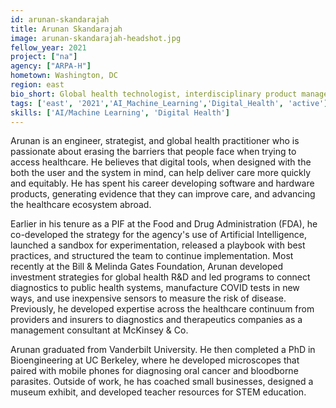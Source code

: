```yaml
---
id: arunan-skandarajah
title: Arunan Skandarajah
image: arunan-skandarajah-headshot.jpg
fellow_year: 2021
project: ["na"]
agency: ["ARPA-H"]
hometown: Washington, DC
region: east
bio_short: Global health technologist, interdisciplinary product manager, and systems-scale innovator.
tags: ['east', '2021','AI_Machine_Learning','Digital_Health', 'active']
skills: ['AI/Machine Learning', 'Digital Health']
---
```

Arunan is an engineer, strategist, and global health practitioner who is passionate about erasing the barriers that people face when trying to access healthcare. He believes that digital tools, when designed with the both the user and the system in mind, can help deliver care more quickly and equitably. He has spent his career developing software and hardware products, generating evidence that they can improve care, and advancing the healthcare ecosystem abroad.

Earlier in his tenure as a PIF at the Food and Drug Administration (FDA), he co-developed the strategy for the agency's use of Artificial Intelligence, launched a sandbox for experimentation, released a playbook with best practices, and structured the team to continue implementation. Most recently at the Bill & Melinda Gates Foundation, Arunan developed investment strategies for global health R&D and led programs to connect diagnostics to public health systems, manufacture COVID tests in new ways, and use inexpensive sensors to measure the risk of disease. Previously, he developed expertise across the healthcare continuum from providers and insurers to diagnostics and therapeutics companies as a management consultant at McKinsey & Co.

Arunan graduated from Vanderbilt University. He then completed a PhD in Bioengineering at UC Berkeley, where he developed microscopes that paired with mobile phones for diagnosing oral cancer and bloodborne parasites. Outside of work, he has coached small businesses, designed a museum exhibit, and developed teacher resources for STEM education.